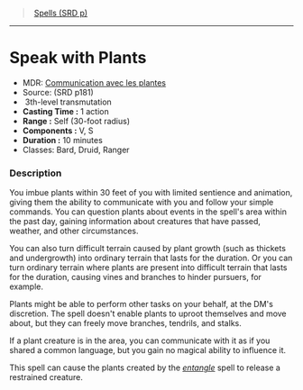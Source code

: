 ﻿---
!SpellItem
Family: SpellVO
Level: 3
Type: transmutation
CastingTime: 1 action
Range: Self (30-foot radius)
Components: V, S
Duration: 10 minutes
Classes: Bard, Druid, Ranger
Id: spells_vo.md#speak-with-plants
ParentLink: spells_vo.md#spells-srd-p
Name: Speak with Plants
ParentName: Spells (SRD p)
NameLevel: 1
AltName: '[Communication avec les plantes](hd_spells_communication_avec_les_plantes.md)'
Source: (SRD p181)
Attributes:
  Name: Speak with Plants
  Markdown: >+
    # <!--Name-->Speak with Plants<!--/Name-->


    - MDR: <!--AltName-->[Communication avec les plantes](hd_spells_communication_avec_les_plantes.md)<!--/AltName-->

    - Source: <!--Source-->(SRD p181)<!--/Source-->

    -  <!--Level-->3<!--/Level-->th-level <!--Type-->transmutation<!--/Type-->

    - **Casting Time :** <!--CastingTime-->1 action<!--/CastingTime-->

    - **Range :** <!--Range-->Self (30-foot radius)<!--/Range-->

    - **Components :** <!--Components-->V, S<!--/Components-->

    - **Duration :** <!--Duration-->10 minutes<!--/Duration-->

    - Classes: <!--Classes-->Bard, Druid, Ranger<!--/Classes-->


    ### Description


    You imbue plants within 30 feet of you with limited sentience and animation, giving them the ability to communicate with you and follow your simple commands. You can question plants about events in the spell's area within the past day, gaining information about creatures that have passed, weather, and other circumstances.


    You can also turn difficult terrain caused by plant growth (such as thickets and undergrowth) into ordinary terrain that lasts for the duration. Or you can turn ordinary terrain where plants are present into difficult terrain that lasts for the duration, causing vines and branches to hinder pursuers, for example.


    Plants might be able to perform other tasks on your behalf, at the DM's discretion. The spell doesn't enable plants to uproot themselves and move about, but they can freely move branches, tendrils, and stalks.


    If a plant creature is in the area, you can communicate with it as if you shared a common language, but you gain no magical ability to influence it.


    This spell can cause the plants created by the _[entangle](spells_vo.hd#entangle)_ spell to release a restrained creature.

  AltName: '[Communication avec les plantes](hd_spells_communication_avec_les_plantes.md)'
  Source: (SRD p181)
  Level: 3
  Type: transmutation
  CastingTime: 1 action
  Range: Self (30-foot radius)
  Components: V, S
  Duration: 10 minutes
  Classes: Bard, Druid, Ranger
AttributesDictionary: >+
  Name: Speak with Plants

  Markdown: >+

    # <!--Name-->Speak with Plants<!--/Name-->





    - MDR: <!--AltName-->[Communication avec les plantes](hd_spells_communication_avec_les_plantes.md)<!--/AltName-->



    - Source: <!--Source-->(SRD p181)<!--/Source-->



    -  <!--Level-->3<!--/Level-->th-level <!--Type-->transmutation<!--/Type-->



    - **Casting Time :** <!--CastingTime-->1 action<!--/CastingTime-->



    - **Range :** <!--Range-->Self (30-foot radius)<!--/Range-->



    - **Components :** <!--Components-->V, S<!--/Components-->



    - **Duration :** <!--Duration-->10 minutes<!--/Duration-->



    - Classes: <!--Classes-->Bard, Druid, Ranger<!--/Classes-->





    ### Description





    You imbue plants within 30 feet of you with limited sentience and animation, giving them the ability to communicate with you and follow your simple commands. You can question plants about events in the spell's area within the past day, gaining information about creatures that have passed, weather, and other circumstances.





    You can also turn difficult terrain caused by plant growth (such as thickets and undergrowth) into ordinary terrain that lasts for the duration. Or you can turn ordinary terrain where plants are present into difficult terrain that lasts for the duration, causing vines and branches to hinder pursuers, for example.





    Plants might be able to perform other tasks on your behalf, at the DM's discretion. The spell doesn't enable plants to uproot themselves and move about, but they can freely move branches, tendrils, and stalks.





    If a plant creature is in the area, you can communicate with it as if you shared a common language, but you gain no magical ability to influence it.





    This spell can cause the plants created by the _[entangle](spells_vo.hd#entangle)_ spell to release a restrained creature.



  AltName: '[Communication avec les plantes](hd_spells_communication_avec_les_plantes.md)'

  Source: (SRD p181)

  Level: 3

  Type: transmutation

  CastingTime: 1 action

  Range: Self (30-foot radius)

  Components: V, S

  Duration: 10 minutes

  Classes: Bard, Druid, Ranger

---
> [Spells (SRD p)](srd_spells.md)

---

# Speak with Plants

- MDR: [Communication avec les plantes](hd_spells_communication_avec_les_plantes.md)
- Source: (SRD p181)
-  3th-level transmutation
- **Casting Time :** 1 action
- **Range :** Self (30-foot radius)
- **Components :** V, S
- **Duration :** 10 minutes
- Classes: Bard, Druid, Ranger

### Description

You imbue plants within 30 feet of you with limited sentience and animation, giving them the ability to communicate with you and follow your simple commands. You can question plants about events in the spell's area within the past day, gaining information about creatures that have passed, weather, and other circumstances.

You can also turn difficult terrain caused by plant growth (such as thickets and undergrowth) into ordinary terrain that lasts for the duration. Or you can turn ordinary terrain where plants are present into difficult terrain that lasts for the duration, causing vines and branches to hinder pursuers, for example.

Plants might be able to perform other tasks on your behalf, at the DM's discretion. The spell doesn't enable plants to uproot themselves and move about, but they can freely move branches, tendrils, and stalks.

If a plant creature is in the area, you can communicate with it as if you shared a common language, but you gain no magical ability to influence it.

This spell can cause the plants created by the _[entangle](spells_vo.hd#entangle)_ spell to release a restrained creature.

